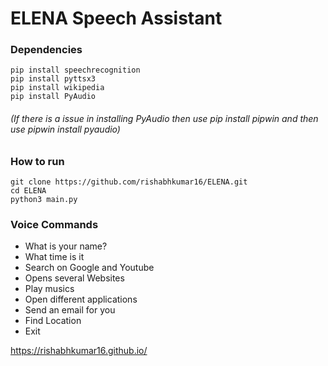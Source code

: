 # ELENA Speech Assistant
 

### Dependencies
    pip install speechrecognition 
    pip install pyttsx3
    pip install wikipedia
    pip install PyAudio
###### (If there is a issue in installing PyAudio then use pip install pipwin and then use pipwin install pyaudio)

### How to run
    git clone https://github.com/rishabhkumar16/ELENA.git
    cd ELENA
    python3 main.py
    
### Voice Commands
- What is your name?
- What time is it
- Search on Google and Youtube
- Opens several Websites
- Play musics
- Open different applications
- Send an email for you
- Find Location
- Exit

https://rishabhkumar16.github.io/

